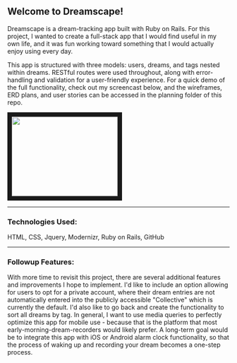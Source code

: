 ## Welcome to Dreamscape!
Dreamscape is a dream-tracking app built with Ruby on Rails. For this project, I wanted to create a full-stack app that I would find useful in my own life, and it was fun working toward something that I would actually enjoy using every day.

This app is structured with three models: users, dreams, and tags nested within dreams. RESTful routes were used throughout, along with error-handling and validation for a user-friendly experience. For a quick demo of the full functionality, check out my screencast below, and the wireframes, ERD plans, and user stories can be accessed in the planning folder of this repo.

<a href="https://youtu.be/z_FHEHxOX18" target="_blank"><img src="https://img.youtube.com/vi/z_FHEHxOX18/0.jpg" width="240" height="180" border="10" /></a>
***********************************************************

### Technologies Used:
HTML, CSS, Jquery, Modernizr, Ruby on Rails, GitHub
***********************************************************

### Followup Features:
With more time to revisit this project, there are several additional features and improvements I hope to implement. I'd like to include an option allowing for users to opt for a private account, where their dream entries are not automatically entered into the publicly accessible "Collective" which is currently the default. I'd also like to go back and create the functionality to sort all dreams by tag. In general, I want to use media queries to perfectly optimize this app for mobile use - because that is the platform that most early-morning-dream-recorders would likely prefer. A long-term goal would be to integrate this app with iOS or Android alarm clock functionality, so that the process of waking up and recording your dream becomes a one-step process.
